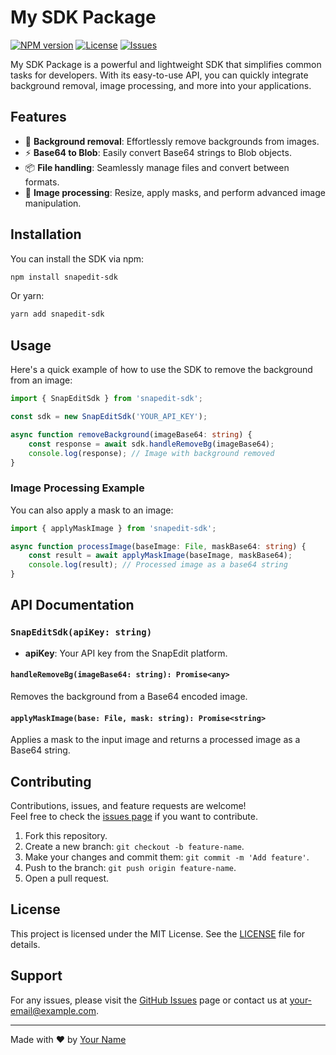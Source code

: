 
# My SDK Package

[![NPM version](https://img.shields.io/npm/v/snapedit-sdk.svg)](https://www.npmjs.com/package/snapedit-sdk)
[![License](https://img.shields.io/npm/l/snapedit-sdk.svg)](https://github.com/your-username/snapedit-sdk/blob/main/LICENSE)
[![Issues](https://img.shields.io/github/issues/your-username/snapedit-sdk)](https://github.com/your-username/snapedit-sdk/issues)

My SDK Package is a powerful and lightweight SDK that simplifies common tasks for developers. With its easy-to-use API, you can quickly integrate background removal, image processing, and more into your applications.

## Features

- 🌟 **Background removal**: Effortlessly remove backgrounds from images.
- ⚡ **Base64 to Blob**: Easily convert Base64 strings to Blob objects.
- 📦 **File handling**: Seamlessly manage files and convert between formats.
- 🔄 **Image processing**: Resize, apply masks, and perform advanced image manipulation.
  
## Installation

You can install the SDK via npm:

```bash
npm install snapedit-sdk
```

Or yarn:

```bash
yarn add snapedit-sdk
```

## Usage

Here's a quick example of how to use the SDK to remove the background from an image:

```typescript
import { SnapEditSdk } from 'snapedit-sdk';

const sdk = new SnapEditSdk('YOUR_API_KEY');

async function removeBackground(imageBase64: string) {
    const response = await sdk.handleRemoveBg(imageBase64);
    console.log(response); // Image with background removed
}
```

### Image Processing Example

You can also apply a mask to an image:

```typescript
import { applyMaskImage } from 'snapedit-sdk';

async function processImage(baseImage: File, maskBase64: string) {
    const result = await applyMaskImage(baseImage, maskBase64);
    console.log(result); // Processed image as a base64 string
}
```

## API Documentation

### `SnapEditSdk(apiKey: string)`

- **apiKey**: Your API key from the SnapEdit platform.
  
#### `handleRemoveBg(imageBase64: string): Promise<any>`

Removes the background from a Base64 encoded image.

#### `applyMaskImage(base: File, mask: string): Promise<string>`

Applies a mask to the input image and returns a processed image as a Base64 string.

## Contributing

Contributions, issues, and feature requests are welcome!  
Feel free to check the [issues page](https://github.com/your-username/snapedit-sdk/issues) if you want to contribute.

1. Fork this repository.
2. Create a new branch: `git checkout -b feature-name`.
3. Make your changes and commit them: `git commit -m 'Add feature'`.
4. Push to the branch: `git push origin feature-name`.
5. Open a pull request.

## License

This project is licensed under the MIT License. See the [LICENSE](https://github.com/your-username/snapedit-sdk/blob/main/LICENSE) file for details.

## Support

For any issues, please visit the [GitHub Issues](https://github.com/your-username/snapedit-sdk/issues) page or contact us at [your-email@example.com](mailto:your-email@example.com).

---

Made with ❤️ by [Your Name](https://github.com/your-username)

